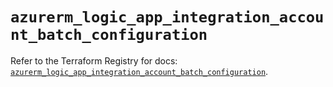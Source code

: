 # `azurerm_logic_app_integration_account_batch_configuration`

Refer to the Terraform Registry for docs: [`azurerm_logic_app_integration_account_batch_configuration`](https://registry.terraform.io/providers/hashicorp/azurerm/3.94.0/docs/resources/logic_app_integration_account_batch_configuration).
